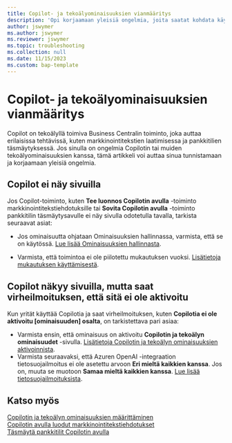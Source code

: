 ```yaml
---
title: Copilot- ja tekoälyominaisuuksien vianmääritys
description: 'Opi korjaamaan yleisiä ongelmia, joita saatat kohdata käyttäessäsi Copilot- ja tekoälyominaisuuksia Business Centralissa.'
author: jswymer
ms.author: jswymer
ms.reviewer: jswymer
ms.topic: troubleshooting
ms.collection: null
ms.date: 11/15/2023
ms.custom: bap-template
---
```

# Copilot- ja tekoälyominaisuuksien vianmääritys

Copilot on tekoälyllä toimiva Business Centralin toiminto, joka auttaa erilaisissa tehtävissä, kuten markkinointitekstien laatimisessa ja pankkitilien täsmäytyksessä. Jos sinulla on ongelmia Copilotin tai muiden tekoälyominaisuuksien kanssa, tämä artikkeli voi auttaa sinua tunnistamaan ja korjaamaan yleisiä ongelmia.

## Copilot ei näy sivuilla

Jos Copilot-toiminto, kuten **Tee luonnos Copilotin avulla** -toiminto markkinointitekstiehdotuksille tai **Sovita Copilotin avulla** -toiminto pankkitilin täsmäytysavulle ei näy sivulla odotetulla tavalla, tarkista seuraavat asiat:

- Jos ominaisuutta ohjataan Ominaisuuksien hallinnassa, varmista, että se on käytössä. [Lue lisää Ominaisuuksien hallinnasta](admin-feature-management.md).

- Varmista, että toimintoa ei ole piilotettu mukautuksen vuoksi. [Lisätietoja mukautuksen käyttämisestä](ui-personalization-user.md).

## Copilot näkyy sivuilla, mutta saat virheilmoituksen, että sitä ei ole aktivoitu

Kun yrität käyttää Copilotia ja saat virheilmoituksen, kuten **Copilotia ei ole aktivoitu \[ominaisuuden\] osalta**, on tarkistettava pari asiaa:

- Varmista ensin, että ominaisuus on aktivoitu **Copilotin ja tekoälyn ominaisuudet** -sivulla. [Lisätietoja Copilotin ja tekoälyn ominaisuuksien aktivoinnista](enable-ai.md#activate-features). 
- Varmista seuraavaksi, että Azuren OpenAI -integraation tietosuojailmoitus ei ole asetettu arvoon **Eri mieltä kaikkien kanssa**. Jos on, muuta se muotoon **Samaa mieltä kaikkien kanssa**. [Lue lisää tietosuojailmoituksista](privacy-notices-status.md).

## Katso myös

[Copilotin ja tekoälyn ominaisuuksien määrittäminen](enable-ai.md)  
[Copilotin avulla luodut markkinointitekstiehdotukset](ai-overview.md)  
[Täsmäytä pankkitilit Copilotin avulla](bank-reconciliation-with-copilot.md)  
